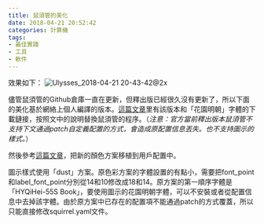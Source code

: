 ```yaml
---
title: 鼠須管的美化
date: 2018-04-21 20:52:42
categories: 計算機
tags:
- 最佳實踐
- 工具
- 軟件
---
```

效果如下：
![Ulysses_2018-04-21 20-43-42@2x](https://ws2.sinaimg.cn/large/006tNbRwly1fwvx9h8tgtj30n20bqaah.jpg)

儘管鼠須管的Github倉庫一直在更新，但釋出版已經很久沒有更新了，所以下面的美化基於網絡上個人編譯的版本。[這篇文章](https://scomper.me/gtd/-shu-xu-guan-de-diao-jiao-bi-ji)里有該版本和「花園明朝」字體的下載鏈接，按照文中的說明替換鼠須管的程序。（_注意：官方當前釋出版本鼠須管不支持下文通過patch自定義配置的方式，會造成原配置信息丟失。也不支持圖示的樣式。_）

然後參考[這篇文章](https://scomper.me/gtd/shu-xu-guan-shu-ru-fa-de-xin-pei-se)，把新的顏色方案移植到用戶配置中。

圖示樣式使用「dust」方案。原色彩方案的字體設置的有點小，需要把font\_point和label\_font\_point分別從14和10修改成18和14。原方案的第一順序字體是「HYQiHei-55S Book」，要使用圖示的花園明朝字體，可以不安裝或者從配置信息中去掉該字體。由於原方案中已存在的配置項不能通過patch的方式覆蓋，所以只能直接修改squirrel.yaml文件。

